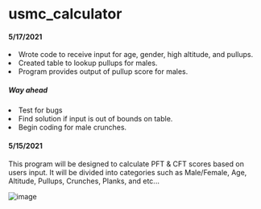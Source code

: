 # usmc_calculator
<H4>5/17/2021</h4>
<p>
<li>	Wrote code to receive input for age, gender, high altitude, and pullups.
<li>  Created table to lookup pullups for males.
<li>  Program provides output of pullup score for males.
</p>
<h5>Way ahead</h5>
<p><li>  Test for bugs
<li>  Find solution if input is out of bounds on table. 
<li>  Begin coding for male crunches.
</p>

<H4>5/15/2021</h4>
<p>This program will be designed to calculate PFT & CFT scores based on users input. It will be divided into categories such as Male/Female, Age, Altitude, Pullups, Crunches, Planks, and etc...</p>

![image](https://user-images.githubusercontent.com/83189099/118381477-1ebc8c00-b5a0-11eb-8e80-99f41de07e65.png)
